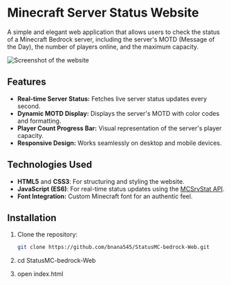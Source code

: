 # Minecraft Server Status Website

A simple and elegant web application that allows users to check the status of a Minecraft Bedrock server, including the server's MOTD (Message of the Day), the number of players online, and the maximum capacity.

![Screenshot of the website](https://via.placeholder.com/800x400?text=Screenshot+Coming+Soon)

## Features

- **Real-time Server Status:** Fetches live server status updates every second.
- **Dynamic MOTD Display:** Displays the server's MOTD with color codes and formatting.
- **Player Count Progress Bar:** Visual representation of the server's player capacity.
- **Responsive Design:** Works seamlessly on desktop and mobile devices.

## Technologies Used

- **HTML5** and **CSS3**: For structuring and styling the website.
- **JavaScript (ES6)**: For real-time status updates using the [MCSrvStat API](https://api.mcsrvstat.us/).
- **Font Integration:** Custom Minecraft font for an authentic feel.

## Installation

1. Clone the repository:
   ```bash
   git clone https://github.com/bnana545/StatusMC-bedrock-Web.git
   
3. cd StatusMC-bedrock-Web
   
4. open index.html
   
